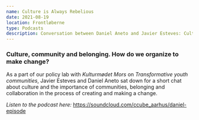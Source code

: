 ```yaml
---
name: Culture is Always Rebelious
date: 2021-08-19
location: Frontløberne
type: Podcasts
description: Conversation between Daniel Aneto and Javier Esteves: Culture, community and belonging
---
```


### Culture, community and belonging. How do we organize to make change?

As a part of our policy lab with _Kulturmødet Mors_ on _Transformative youth communities_, Javier Esteves and Daniel Aneto sat down for a short chat about culture and the importance of communities, belonging and collaboration in the process of creating and making a change.

_Listen to the podcast here:_ https://soundcloud.com/ccube_aarhus/daniel-episode
